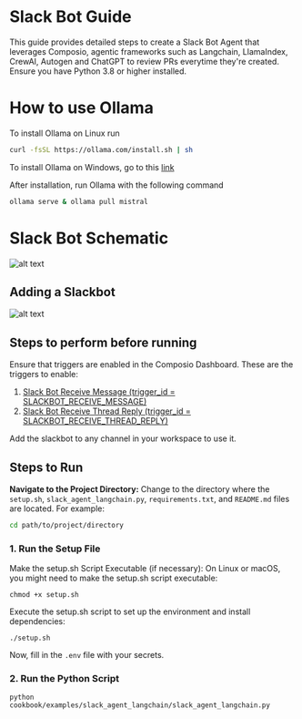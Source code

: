 # Slack Bot Guide

This guide provides detailed steps to create a Slack Bot Agent that leverages Composio, agentic frameworks such as Langchain, LlamaIndex, CrewAI, Autogen and ChatGPT to review PRs everytime they're created. Ensure you have Python 3.8 or higher installed.

# How to use Ollama

To install Ollama on Linux run
```sh
curl -fsSL https://ollama.com/install.sh | sh
```

To install Ollama on Windows, go to this [link](https://ollama.com/download)

After installation, run Ollama with the following command
```sh
ollama serve & ollama pull mistral
```

# Slack Bot Schematic 
![alt text](https://github.com/ComposioHQ/composio/blob/feat/slack-assistant/python/examples/slack_bot_agent/schematic.png?raw=true)

## Adding a Slackbot
![alt text](https://github.com/ComposioHQ/composio/blob/feat/slack-assistant/python/examples/slack_bot_agent/adding_slack_bot.gif?raw=true)

## Steps to perform before running

Ensure that triggers are enabled in the Composio Dashboard. These are the triggers to enable:
1. [Slack Bot Receive Message (trigger_id = SLACKBOT_RECEIVE_MESSAGE)](https://app.composio.dev/app/slackbot)
2. [Slack Bot Receive Thread Reply (trigger_id = SLACKBOT_RECEIVE_THREAD_REPLY)](https://app.composio.dev/app/slackbot)

Add the slackbot to any channel in your workspace to use it.

## Steps to Run

**Navigate to the Project Directory:**
Change to the directory where the `setup.sh`, `slack_agent_langchain.py`, `requirements.txt`, and `README.md` files are located. For example:
```sh
cd path/to/project/directory
```

### 1. Run the Setup File
Make the setup.sh Script Executable (if necessary):
On Linux or macOS, you might need to make the setup.sh script executable:
```shell
chmod +x setup.sh
```
Execute the setup.sh script to set up the environment and install dependencies:
```shell
./setup.sh
```
Now, fill in the `.env` file with your secrets.

### 2. Run the Python Script
```shell
python cookbook/examples/slack_agent_langchain/slack_agent_langchain.py
```

